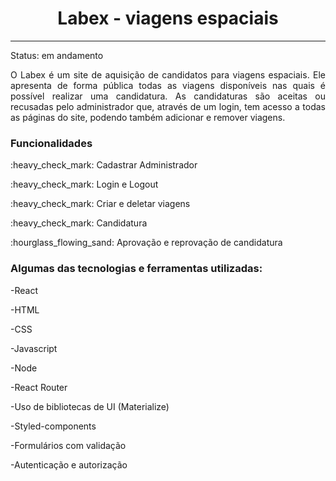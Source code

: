 <h1 align="center"> Labex - viagens espaciais</h1>
<hr />

<p>Status: em andamento
  
<p align="justify"> O Labex é um site de aquisição de candidatos para viagens espaciais. Ele apresenta de forma pública todas as viagens disponíveis nas quais é possível realizar uma candidatura. As candidaturas são aceitas ou recusadas pelo administrador que, através de um login, tem acesso a todas as páginas do site, podendo também adicionar e remover viagens. </p>

<h3>Funcionalidades</h3>
<p>:heavy_check_mark: Cadastrar Administrador </p>
<p>:heavy_check_mark: Login e Logout </p>
<p>:heavy_check_mark: Criar e deletar viagens </p>
<p>:heavy_check_mark: Candidatura</p>
<p>:hourglass_flowing_sand: Aprovação e reprovação de candidatura </p>

<h3>Algumas das tecnologias e ferramentas utilizadas: </h3>
<p>-React </p>
<p>-HTML</p>
<p>-CSS</p>
<p>-Javascript</p>
<p>-Node</p>
<p>-React Router </p>
<p>-Uso de bibliotecas de UI (Materialize)</p>
<p>-Styled-components</p>
<p>-Formulários com validação</p>
<p>-Autenticação e autorização</p>


